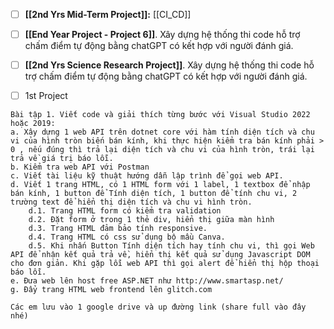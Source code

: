 - [ ] **[[2nd Yrs Mid-Term Project]]:** [[CI_CD]]

- [ ] **[[End Year Project - Project 6]]**. Xây dựng hệ thống thi code hỗ trợ chấm điểm tự động bằng chatGPT có kết hợp với người đánh giá.

- [ ] **[[2nd Yrs Science Research Project]]**. Xây dựng hệ thống thi code hỗ trợ chấm điểm tự động bằng chatGPT có kết hợp với người đánh giá.

- [ ] 1st Project
```ad-todo
Bài tập 1. Viết code và giải thích từng bước với Visual Studio 2022 hoặc 2019:
a. Xây dựng 1 web API trên dotnet core với hàm tính diện tích và chu vi của hình tròn biến bán kính, khi thực hiện kiểm tra bán kính phải > 0 , nếu đúng thì trả lại diện tích và chu vi của hình tròn, trái lại trả về giá trị báo lỗi.
b. Kiểm tra web API với Postman
c. Viết tài liệu kỹ thuật hướng dẫn lập trình để gọi web API.
d. Viết 1 trang HTML, có 1 HTML form với 1 label, 1 textbox để nhập bán kính, 1 button để Tính diện tích, 1 button để tính chu vi, 2 trường text để hiển thị diện tích và chu vi hình tròn.
	d.1. Trang HTML form có kiểm tra validation
	d.2. Đặt form ở trong 1 thẻ div, hiển thị giữa màn hình
	d.3. Trang HTML đảm bảo tính responsive.
	d.4. Trang HTML có css sử dụng bộ mầu Canva.
	d.5. Khi nhấn Button Tính diện tích hay tính chu vi, thì gọi Web API để nhận kết quả trả về, hiển thị kết quả sử dụng Javascript DOM cho đơn giản. Khi gặp lỗi web API thì gọi alert để hiển thị hộp thoại báo lỗi. 
e. Đưa web lên host free ASP.NET như http://www.smartasp.net/
g. Đẩy trang HTML web frontend lên glitch.com

Các em lưu vào 1 google drive và up đường link (share full vào đây nhé)
```

